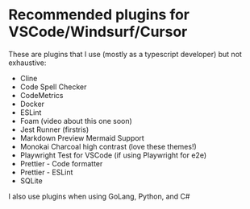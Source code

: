 # Recommended plugins for VSCode/Windsurf/Cursor

These are plugins that I use (mostly as a typescript developer) but not exhaustive:

- Cline
- Code Spell Checker
- CodeMetrics
- Docker
- ESLint
- Foam (video about this one soon)
- Jest Runner (firstris)
- Markdown Preview Mermaid Support
- Monokai Charcoal high contrast (love these themes!)
- Playwright Test for VSCode (if using Playwright for e2e)
- Prettier - Code formatter
- Prettier - ESLint
- SQLite

I also use plugins when using GoLang, Python, and C#
